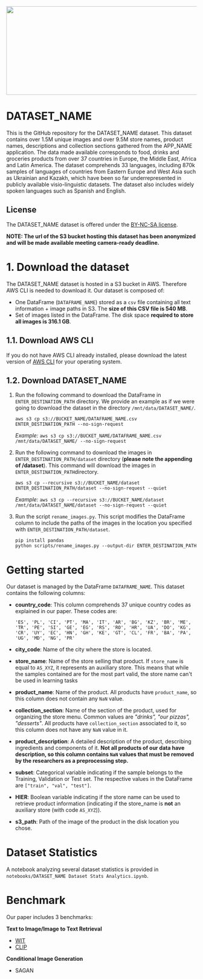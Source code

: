 <img src="/imgs/grid_img.png" align="top" width="1028" height="234"/>

# DATASET_NAME

This is the GitHub repository for the DATASET_NAME dataset.
This dataset contains over 1.5M unique images and over 9.5M store names, product names, descriptions and collection sections gathered from the APP_NAME application. 
The data made available corresponds to food, drinks and groceries products from over 37 countries in Europe, the Middle East, Africa and Latin America. 
The dataset comprehends 33 languages, including 870k samples of languages of countries from Eastern Europe and West Asia such as Ukrainian and Kazakh, which have been so far underrepresented in publicly available visio-linguistic datasets. 
The dataset also includes widely spoken languages such as Spanish and English.

## License

The DATASET_NAME dataset is offered under the [BY-NC-SA license](https://creativecommons.org/licenses/by-nc-sa/2.0/ "BY-NC-SA license").

**NOTE: The url of the S3 bucket hosting this dataset has been anonymized and will be made available meeting camera-ready deadline.**

# 1. Download the dataset
The DATASET_NAME dataset is hosted in a S3 bucket in AWS. Therefore AWS CLI is needed to download it. 
Our dataset is composed of:
* One DataFrame (`DATAFRAME_NAME`) stored as a `csv` file containing all text information + image paths in S3. The **size of this CSV file is 540 MB**.
* Set of images listed in the DataFrame. The disk space **required to store all images is 316.1 GB**.

## 1.1. Download AWS CLI
If you do not have AWS CLI already installed, please download the latest version of [AWS CLI](https://aws.amazon.com/cli/ "AWS CLI page") for your operating system.

## 1.2. Download DATASET_NAME
1. Run the following command to download the DataFrame in `ENTER_DESTINATION_PATH` directory. We provide an example as if we were going to download the dataset in the directory `/mnt/data/DATASET_NAME/`.
                                                       
   `aws s3 cp s3://BUCKET_NAME/DATAFRAME_NAME.csv ENTER_DESTINATION_PATH --no-sign-request`

   _Example:_ `aws s3 cp s3://BUCKET_NAME/DATAFRAME_NAME.csv /mnt/data/DATASET_NAME/ --no-sign-request` 

2. Run the following command to download the images in `ENTER_DESTINATION_PATH/dataset` directory (**please note the appending of /dataset**). This command will download the images in `ENTER_DESTINATION_PATH`directory.
 
   `aws s3 cp --recursive s3://BUCKET_NAME/dataset ENTER_DESTINATION_PATH/dataset --no-sign-request --quiet`
           
   _Example:_ `aws s3 cp --recursive s3://BUCKET_NAME/dataset /mnt/data/DATASET_NAME/dataset --no-sign-request --quiet`

3. Run the script `rename_images.py`. This script modifies the DataFrame column to include the paths of the images in the location you specified with `ENTER_DESTINATION_PATH/dataset`.
   ```
   pip install pandas
   python scripts/rename_images.py --output-dir ENTER_DESTINATION_PATH
   ```

# Getting started
Our dataset is managed by the DataFrame `DATAFRAME_NAME`. This dataset contains the following columns:

* **country_code**: This column comprehends 37 unique country codes as explained in our paper. These codes are:

  ```'ES', 'PL', 'CI', 'PT', 'MA', 'IT', 'AR', 'BG', 'KZ', 'BR', 'ME', 'TR', 'PE', 'SI', 'GE', 'EG', 'RS', 'RO', 'HR', 'UA', 'DO', 'KG', 'CR', 'UY', 'EC', 'HN', 'GH', 'KE', 'GT', 'CL', 'FR', 'BA', 'PA', 'UG', 'MD', 'NG', 'PR'```
  
* **city_code**: Name of the city where the store is located.
* **store_name**: Name of the store selling that product. If `store_name` is equal to `AS_XYZ`, it represents an auxiliary store. This means that while the samples contained are for the most part valid, the store name can't be used in learning tasks
* **product_name**: Name of the product. All products have `product_name`, so this column does not contain any `NaN` value.
* **collection_section**: Name of the section of the product, used for organizing the store menu. Common values are _"drinks", "our pizzas", "desserts"_. All products have `collection_section` associated to it, so this column does not have any `NaN` value in it.
* **product_description**: A detailed description of the product, describing ingredients and components of it. **Not all products of our data have description, so this column contains `NaN` values that must be removed by the researchers as a preprocessing step.**
* **subset**: Categorical variable indicating if the sample belongs to the Training, Validation or Test set. The respective values in the DataFrame are `["train", "val", "test"]`. 
* **HIER**: Boolean variable indicating if the store name can be used to retrieve product information (indicating if the store_name is **not** an auxiliary store (with code `AS_XYZ`)).
* **s3_path**: Path of the image of the product in the disk location you chose. 

# Dataset Statistics
A notebook analyzing several dataset statistics is provided in `notebooks/DATASET_NAME Dataset Stats Analytics.ipynb`.

# Benchmark
Our paper includes 3 benchmarks: 

**Text to Image/Image to Text Retrieval**
* [WIT](benchmarks/wit/README.md)
* [CLIP](benchmarks/clip/CLIP-MultiLingual-DATASET_NAME.ipynb)

**Conditional Image Generation**
* SAGAN